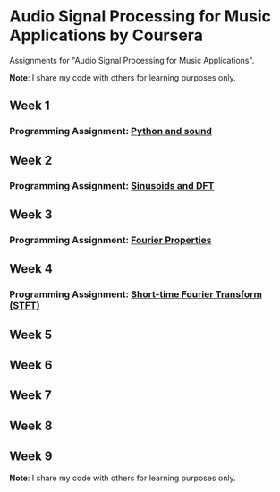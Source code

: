 # Audio Signal Processing for Music Applications by Coursera
Assignments for "Audio Signal Processing for Music Applications".

**Note**: I share my code with others for learning purposes only.

## Week 1
### Programming Assignment: [Python and sound](https://github.com/pvardanis/audio-signal-processing-for-music-applications/tree/master/A1)

## Week 2
### Programming Assignment: [Sinusoids and DFT](https://github.com/pvardanis/audio-signal-processing-for-music-applications/tree/master/A2)

## Week 3
### Programming Assignment: [Fourier Properties](https://github.com/pvardanis/audio-signal-processing-for-music-applications/tree/master/A3)

## Week 4
### Programming Assignment: [Short-time Fourier Transform (STFT)](https://github.com/pvardanis/audio-signal-processing-for-music-applications/tree/master/A4)

## Week 5

## Week 6

## Week 7

## Week 8

## Week 9

**Note**: I share my code with others for learning purposes only.
